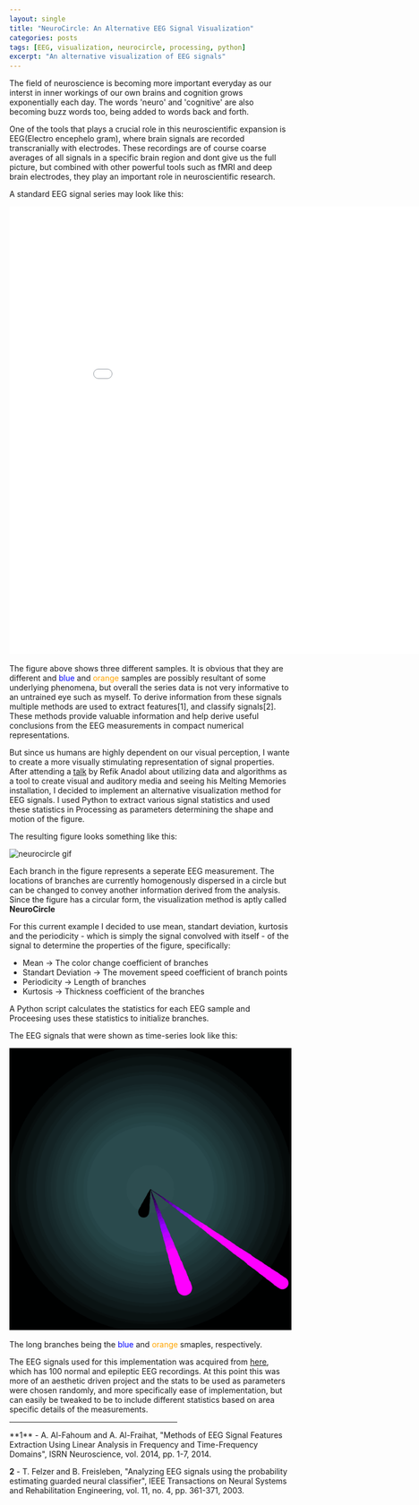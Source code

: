 ```yaml
---
layout: single
title: "NeuroCircle: An Alternative EEG Signal Visualization"
categories: posts
tags: [EEG, visualization, neurocircle, processing, python]
excerpt: "An alternative visualization of EEG signals"
---
```


The field of neuroscience is becoming more important everyday as our interst in inner workings of our own brains and cognition grows exponentially each day. The words 'neuro' and 'cognitive' are also becoming buzz words too, being added to words back and forth. 

One of the tools that plays a crucial role in this neuroscientific expansion is EEG(Electro encephelo gram), where brain signals are recorded transcranially with electrodes. These recordings are of course coarse averages of all signals in a specific brain region and dont give us the full picture, but combined with other powerful tools such as fMRI and deep brain electrodes, they play an important role in neuroscientific research.

A standard EEG signal series may look like this:

<iframe width="900" height="800" frameborder="0" scrolling="no" src="//plot.ly/~kaancet/72.embed"></iframe>

The figure above shows three different samples. It is obvious that they are different and <span style="color:blue">blue</span> and <span style="color:orange">orange</span> samples are possibly resultant of some underlying phenomena, but overall the series data is not very informative to an untrained eye such as myself. To derive information from these signals multiple methods are used to extract features[1], and classify signals[2]. These methods provide valuable information and help derive useful conclusions from the EEG measurements in compact numerical representations. 

But since us humans are highly dependent on our visual perception, I wante to create a more visually stimulating representation of signal properties. After attending a [talk](https://www.borusancontemporary.com/tr/bir-baska-hafiza-veri-heykel-ve-Sanat_49) by Refik Anadol about utilizing data and algorithms as a tool to create visual and auditory media and seeing his Melting Memories installation, I decided to implement an alternative visualization method for EEG signals. I used Python to extract various signal statistics and used these statistics in Processing as parameters determining the shape and motion of the figure.

The resulting figure looks something like this:

![neurocircle gif](/assets/images/NeuroCircle/neurocircle.gif)

Each branch in the figure represents a seperate EEG measurement. The locations of branches are currently homogenously dispersed in a circle but can be changed to convey another information derived from the analysis. Since the figure has a circular form, the visualization method is aptly called **NeuroCircle**

For this current example I decided to use mean, standart deviation, kurtosis and the periodicity - which is simply the signal convolved with itself - of the signal to determine the properties of the figure, specifically:
* Mean -> The color change coefficient of branches 
* Standart Deviation -> The movement speed coefficient of branch points
* Periodicity -> Length of branches
* Kurtosis -> Thickness coefficient of the branches

A Python script calculates the statistics for each EEG sample and Proceesing uses these statistics to initialize branches. 

The EEG signals that were shown as time-series look like this:

![select_samples](/assets/images/NeuroCircle/samples.gif)

The long branches being the <span style="color:blue">blue</span> and <span style="color:orange">orange</span> smaples, respectively. 

The EEG signals used for this implementation was acquired from [here](http://epileptologie-bonn.de/cms/front_content.php?idcat=193&lang=3&changelang=3), which has 100 normal and epileptic EEG recordings. At this point this was more of an aesthetic driven project and the stats to be used as parameters were chosen randomly, and more specifically ease of implementation, but can easily be tweaked to be to include different statistics based on area specific details of the measurements.

<a name="foot1"></a>
<hr style="width: 300px">
**1** - A. Al-Fahoum and A. Al-Fraihat, "Methods of EEG Signal Features Extraction Using Linear Analysis in Frequency and Time-Frequency Domains", ISRN Neuroscience, vol. 2014, pp. 1-7, 2014.

**2** - T. Felzer and B. Freisleben, "Analyzing EEG signals using the probability estimating guarded neural classifier", IEEE Transactions on Neural Systems and Rehabilitation Engineering, vol. 11, no. 4, pp. 361-371, 2003.